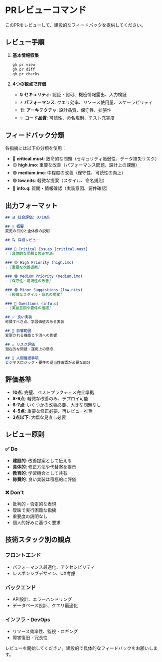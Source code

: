 # PRレビューコマンド

このPRをレビューして、建設的なフィードバックを提供してください。

## レビュー手順

1. **基本情報収集**
   ```bash
   gh pr view
   gh pr diff  
   gh pr checks
   ```

2. **4つの観点で評価**
   - 🔒 **セキュリティ**: 認証・認可、機密情報露出、入力検証
   - ⚡ **パフォーマンス**: クエリ効率、リソース使用量、スケーラビリティ
   - 🏗️ **アーキテクチャ**: 設計品質、保守性、拡張性
   - ✨ **コード品質**: 可読性、命名規則、テスト充実度

## フィードバック分類

各指摘には以下の分類を使用：

- 🔴 **critical.must**: 致命的な問題（セキュリティ脆弱性、データ損失リスク）
- 🟡 **high.imo**: 重要な改善（パフォーマンス問題、設計上の課題）
- 🟢 **medium.imo**: 中程度の改善（保守性、可読性の向上）
- 🟢 **low.nits**: 軽微な提案（スタイル、命名規則）
- 🔵 **info.q**: 質問・情報確認（実装意図、要件確認）

## 出力フォーマット

```markdown
## 📊 総合評価: X/10点

## 📝 概要
変更の目的と全体像の説明

## 🔍 詳細レビュー

### 🔴 Critical Issues (critical.must)
- [具体的な問題と修正方法]

### 🟡 High Priority (high.imo) 
- [重要な改善提案]

### 🟢 Medium Priority (medium.imo)
- [保守性・可読性の改善]

### 🟢 Minor Suggestions (low.nits)
- [軽微なスタイル・命名の提案]

### 🔵 Questions (info.q)
- [実装意図や要件の確認]

## ✅ 良い実装
称賛すべき点、学習価値のある実装

## 🎯 影響範囲
変更される機能と下流への影響

## ⚠️ リスク評価
潜在的な問題・運用上の懸念

## 👥 人間確認事項
ビジネスロジック・要件の妥当性確認が必要な部分
```

## 評価基準

- **10点**: 完璧、ベストプラクティス完全準拠
- **8-9点**: 軽微な改善のみ、デプロイ可能
- **6-7点**: いくつかの改善必要、大きな問題なし
- **4-5点**: 重要な修正必要、再レビュー推奨
- **3点以下**: 大幅な見直し必要

## レビュー原則

### ✅ Do
- **建設的**: 改善提案として伝える
- **具体的**: 修正方法や代替案を提示
- **教育的**: 学習機会として共有
- **称賛的**: 良い実装は積極的に評価

### ❌ Don't
- 批判的・否定的な表現
- 曖昧で実行困難な指摘
- 重要度の説明なし
- 個人的好みに基づく要求

## 技術スタック別の観点

### フロントエンド
- パフォーマンス最適化、アクセシビリティ
- レスポンシブデザイン、UX考慮

### バックエンド  
- API設計、エラーハンドリング
- データベース設計、クエリ最適化

### インフラ・DevOps
- リソース効率性、監視・ロギング
- 障害復旧・冗長性

レビューを開始してください。建設的で具体的なフィードバックをお願いします。